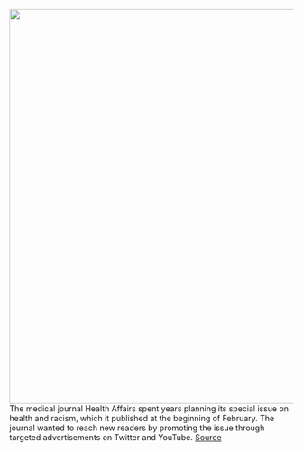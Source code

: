 <img src='https://cdn.vox-cdn.com/thumbor/sd4Kc5jUbkW7mk0h0v4XUWMQTVw=/0x0:2040x1360/1200x800/filters:focal(857x517:1183x843)/cdn.vox-cdn.com/uploads/chorus_image/image/70526302/acastro_180827_1777_0001.0.jpg' width='700px' /><br/>
The medical journal Health Affairs spent years planning its special issue on health and racism, which it published at the beginning of February. The journal wanted to reach new readers by promoting the issue through targeted advertisements on Twitter and YouTube.
<a href='https://www.theverge.com/2022/2/18/22937318/twitter-google-ad-blocked-racism-health-journal'> Source <a/>